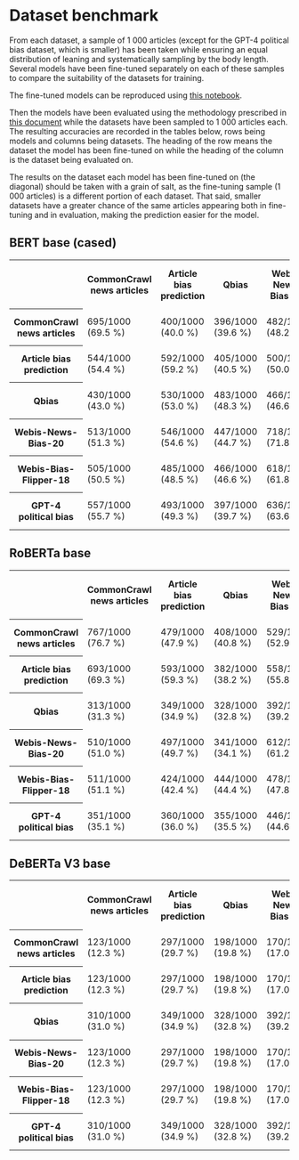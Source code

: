 # Dataset benchmark

From each dataset, a sample of 1 000 articles (except for the GPT-4 political bias dataset, which is smaller) has been
taken while ensuring an equal distribution of leaning and systematically sampling by the body length. Several models
have been fine-tuned separately on each of these samples to compare the suitability of the datasets for training.

The fine-tuned models can be reproduced using [this notebook](notebook.ipynb).

Then the models have been evaluated using the methodology prescribed in [this document](../model_evaluation) while the
datasets have been sampled to 1 000 articles each. The resulting accuracies are recorded in the tables below, rows being
models and columns being datasets. The heading of the row means the dataset the model has been fine-tuned on while the
heading of the column is the dataset being evaluated on.

The results on the dataset each model has been fine-tuned on (the diagonal) should be taken with a grain of salt, as the
fine-tuning sample (1 000 articles) is a different portion of each dataset. That said, smaller datasets have a greater
chance of the same articles appearing both in fine-tuning and in evaluation, making the prediction easier for the model.

## BERT base (cased)

<table>
    <tr>
        <th></th>
        <th>CommonCrawl news articles</th>
        <th>Article bias prediction</th>
        <th>Qbias</th>
        <th>Webis-News-Bias-20</th>
        <th>Webis-Bias-Flipper-18</th>
        <th>GPT-4 political bias</th>
    </tr>
    <tr>
        <th>CommonCrawl news articles</th>
        <td>695/1000 (69.5 %)</td>
        <td>400/1000 (40.0 %)</td>
        <td>396/1000 (39.6 %)</td>
        <td>482/1000 (48.2 %)</td>
        <td>389/1000 (38.9 %)</td>
        <td>264/612 (43.14 %)</td>
    </tr>
    <tr>
        <th>Article bias prediction</th>
        <td>544/1000 (54.4 %)</td>
        <td>592/1000 (59.2 %)</td>
        <td>405/1000 (40.5 %)</td>
        <td>500/1000 (50.0 %)</td>
        <td>389/1000 (38.9 %)</td>
        <td>226/612 (36.93 %)</td>
    </tr>
    <tr>
        <th>Qbias</th>
        <td>430/1000 (43.0 %)</td>
        <td>530/1000 (53.0 %)</td>
        <td>483/1000 (48.3 %)</td>
        <td>466/1000 (46.6 %)</td>
        <td>395/1000 (39.5 %)</td>
        <td>256/612 (41.83 %)</td>
    </tr>
    <tr>
        <th>Webis-News-Bias-20</th>
        <td>513/1000 (51.3 %)</td>
        <td>546/1000 (54.6 %)</td>
        <td>447/1000 (44.7 %)</td>
        <td>718/1000 (71.8 %)</td>
        <td>521/1000 (52.1 %)</td>
        <td>264/612 (43.14 %)</td>
    </tr>
    <tr>
        <th>Webis-Bias-Flipper-18</th>
        <td>505/1000 (50.5 %)</td>
        <td>485/1000 (48.5 %)</td>
        <td>466/1000 (46.6 %)</td>
        <td>618/1000 (61.8 %)</td>
        <td>745/1000 (74.5 %)</td>
        <td>277/612 (45.26 %)</td>
    </tr>
    <tr>
        <th>GPT-4 political bias</th>
        <td>557/1000 (55.7 %)</td>
        <td>493/1000 (49.3 %)</td>
        <td>397/1000 (39.7 %)</td>
        <td>636/1000 (63.6 %)</td>
        <td>760/1000 (76.0 %)</td>
        <td>576/612 (94.12 %)</td>
    </tr>
</table>

## RoBERTa base

<table>
    <tr>
        <th></th>
        <th>CommonCrawl news articles</th>
        <th>Article bias prediction</th>
        <th>Qbias</th>
        <th>Webis-News-Bias-20</th>
        <th>Webis-Bias-Flipper-18</th>
        <th>GPT-4 political bias</th>
    </tr>
    <tr>
        <th>CommonCrawl news articles</th>
        <td>767/1000 (76.7 %)</td>
        <td>479/1000 (47.9 %)</td>
        <td>408/1000 (40.8 %)</td>
        <td>529/1000 (52.9 %)</td>
        <td>464/1000 (46.4 %)</td>
        <td>182/612 (29.74 %)</td>
    </tr>
    <tr>
        <th>Article bias prediction</th>
        <td>693/1000 (69.3 %)</td>
        <td>593/1000 (59.3 %)</td>
        <td>382/1000 (38.2 %)</td>
        <td>558/1000 (55.8 %)</td>
        <td>465/1000 (46.5 %)</td>
        <td>125/612 (20.42 %)</td>
    </tr>
    <tr>
        <th>Qbias</th>
        <td>313/1000 (31.3 %)</td>
        <td>349/1000 (34.9 %)</td>
        <td>328/1000 (32.8 %)</td>
        <td>392/1000 (39.2 %)</td>
        <td>432/1000 (43.2 %)</td>
        <td>250/612 (40.85 %)</td>
    </tr>
    <tr>
        <th>Webis-News-Bias-20</th>
        <td>510/1000 (51.0 %)</td>
        <td>497/1000 (49.7 %)</td>
        <td>341/1000 (34.1 %)</td>
        <td>612/1000 (61.2 %)</td>
        <td>463/1000 (46.3 %)</td>
        <td>238/612 (38.89 %)</td>
    </tr>
    <tr>
        <th>Webis-Bias-Flipper-18</th>
        <td>511/1000 (51.1 %)</td>
        <td>424/1000 (42.4 %)</td>
        <td>444/1000 (44.4 %)</td>
        <td>478/1000 (47.8 %)</td>
        <td>691/1000 (69.1 %)</td>
        <td>182/612 (29.74 %)</td>
    </tr>
    <tr>
        <th>GPT-4 political bias</th>
        <td>351/1000 (35.1 %)</td>
        <td>360/1000 (36.0 %)</td>
        <td>355/1000 (35.5 %)</td>
        <td>446/1000 (44.6 %)</td>
        <td>666/1000 (66.6 %)</td>
        <td>524/612 (85.62 %)</td>
    </tr>
</table>

## DeBERTa V3 base

<table>
    <tr>
        <th></th>
        <th>CommonCrawl news articles</th>
        <th>Article bias prediction</th>
        <th>Qbias</th>
        <th>Webis-News-Bias-20</th>
        <th>Webis-Bias-Flipper-18</th>
        <th>GPT-4 political bias</th>
    </tr>
    <tr>
        <th>CommonCrawl news articles</th>
        <td>123/1000 (12.3 %)</td>
        <td>297/1000 (29.7 %)</td>
        <td>198/1000 (19.8 %)</td>
        <td>170/1000 (17.0 %)</td>
        <td>204/1000 (20.4 %)</td>
        <td>178/612 (29.08 %)</td>
    </tr>
    <tr>
        <th>Article bias prediction</th>
        <td>123/1000 (12.3 %)</td>
        <td>297/1000 (29.7 %)</td>
        <td>198/1000 (19.8 %)</td>
        <td>170/1000 (17.0 %)</td>
        <td>204/1000 (20.4 %)</td>
        <td>178/612 (29.08 %)</td>
    </tr>
    <tr>
        <th>Qbias</th>
        <td>310/1000 (31.0 %)</td>
        <td>349/1000 (34.9 %)</td>
        <td>328/1000 (32.8 %)</td>
        <td>392/1000 (39.2 %)</td>
        <td>432/1000 (43.2 %)</td>
        <td>250/612 (40.85 %)</td>
    </tr>
    <tr>
        <th>Webis-News-Bias-20</th>
        <td>123/1000 (12.3 %)</td>
        <td>297/1000 (29.7 %)</td>
        <td>198/1000 (19.8 %)</td>
        <td>170/1000 (17.0 %)</td>
        <td>204/1000 (20.4 %)</td>
        <td>178/612 (29.08 %)</td>
    </tr>
    <tr>
        <th>Webis-Bias-Flipper-18</th>
        <td>123/1000 (12.3 %)</td>
        <td>297/1000 (29.7 %)</td>
        <td>198/1000 (19.8 %)</td>
        <td>170/1000 (17.0 %)</td>
        <td>204/1000 (20.4 %)</td>
        <td>178/612 (29.08 %)</td>
    </tr>
    <tr>
        <th>GPT-4 political bias</th>
        <td>310/1000 (31.0 %)</td>
        <td>349/1000 (34.9 %)</td>
        <td>328/1000 (32.8 %)</td>
        <td>392/1000 (39.2 %)</td>
        <td>432/1000 (43.2 %)</td>
        <td>250/612 (40.85 %)</td>
    </tr>
</table>
